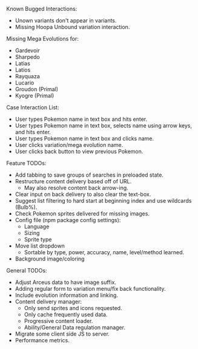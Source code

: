 
Known Bugged Interactions:
  - Unown variants don't appear in variants.
  - Missing Hoopa Unbound variation interaction.

Missing Mega Evolutions for:
  - Gardevoir
  - Sharpedo
  - Latias
  - Latios
  - Rayquaza
  - Lucario
  - Groudon (Primal)
  - Kyogre (Primal)


Case Interaction List:
  - User types Pokemon name in text box and hits enter.
  - User types Pokemon name in text box, selects name using arrow keys, and hits enter.
  - User types Pokemon name in text box and clicks name.
  - User clicks variation/mega evolution name.
  - User clicks back button to view previous Pokemon.

Feature TODOs:
  - Add tabbing to save groups of searches in preloaded state.
  - Restructure content delivery based off of URL.
    - May also resolve content back arrow-ing.
  - Clear input on back delivery to also clear the text-box.
  - Suggest list filtering to hard start at beginning index and use wildcards (Bulb%).
  - Check Pokemon sprites delivered for missing images.
  - Config file (npm package config settings):
    - Language
    - Sizing
    - Sprite type
  - Move list dropdown
    - Sortable by type, power, accuracy, name, level/method learned.
  - Background image/coloring

General TODOs:
  - Adjust Arceus data to have image suffix.
  - Adding regular form to variation menu/fix back functionality.
  - Include evolution information and linking.
  - Content delivery manager:
    - Only send sprites and icons requested.
    - Only cache frequently used data.
    - Progressive content loader.
    - Ability/General Data regulation manager.
  - Migrate some client side JS to server.
  - Performance metrics.
